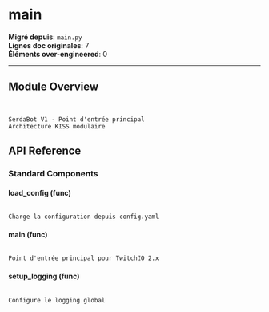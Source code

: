 # main

**Migré depuis**: `main.py`  
**Lignes doc originales**: 7  
**Éléments over-engineered**: 0  

---

## Module Overview

```text


SerdaBot V1 - Point d'entrée principal
Architecture KISS modulaire

```

## API Reference

### Standard Components

#### load_config (func)

```text

Charge la configuration depuis config.yaml

```

#### main (func)

```text

Point d'entrée principal pour TwitchIO 2.x

```

#### setup_logging (func)

```text

Configure le logging global

```
